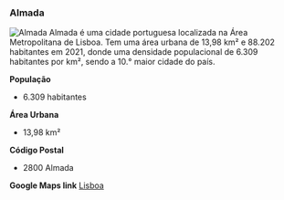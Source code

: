 ### Almada
![Almada](cacilhas.jpg)
Almada é uma cidade portuguesa localizada na Área Metropolitana de Lisboa. Tem uma área urbana de 13,98 km² e 88.202 habitantes em 2021, donde uma densidade populacional de 6.309 habitantes por km², sendo a 10.° maior cidade do país.

**População**
- 6.309 habitantes

**Área Urbana**
- 13,98 km²

**Código Postal**
- 2800 Almada

**Google Maps link**
  [Lisboa](https://g.co/kgs/T55mAof)